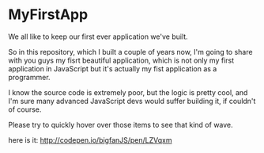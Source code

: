 # MyFirstApp
We all like to keep our first ever application we've built.

So in this repository, which I built a couple of years now, I'm going to share with you guys my fisrt beautiful application,
which is not only my first application in JavaScript but it's actually my fist application
as a programmer.

I know the source code is extremely poor, but the logic is pretty cool, and I'm sure  many advanced JavaScript devs would suffer
building it, if couldn't of course.

Please try to quickly hover over those items to see that kind of wave.

here is it:
http://codepen.io/bigfanJS/pen/LZVqxm
